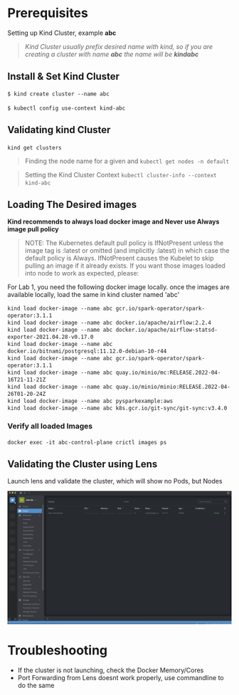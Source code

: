 # Prerequisites

Setting up Kind Cluster, example __abc__

> _Kind Cluster usually prefix desired name with kind, so if you are creating a cluster with name __abc__ the name will be __kindabc___

## Install & Set Kind Cluster
```
$ kind create cluster --name abc

$ kubectl config use-context kind-abc
```

## Validating kind Cluster
`kind get clusters`

> Finding the node name for a given and
`kubectl get nodes -n default`

> Setting the Kind Cluster Context 
`kubectl cluster-info --context kind-abc`




## Loading The Desired images

__Kind recommends to always load docker image and Never use Always image pull  policy__
> NOTE: The Kubernetes default pull policy is IfNotPresent unless the image tag is :latest or omitted (and implicitly :latest) in which case the default policy is Always. IfNotPresent causes the Kubelet to skip pulling an image if it already exists. If you want those images loaded into node to work as expected, please:

For Lab 1, you need the following docker image locally. once the images are available locally, load the same in kind cluster named 'abc'

```
kind load docker-image --name abc gcr.io/spark-operator/spark-operator:3.1.1
kind load docker-image --name abc docker.io/apache/airflow:2.2.4
kind load docker-image --name abc docker.io/apache/airflow-statsd-exporter-2021.04.28-v0.17.0  
kind load docker-image --name abc docker.io/bitnami/postgresql:11.12.0-debian-10-r44
kind load docker-image --name abc gcr.io/spark-operator/spark-operator:3.1.1
kind load docker-image --name abc quay.io/minio/mc:RELEASE.2022-04-16T21-11-21Z  
kind load docker-image --name abc quay.io/minio/minio:RELEASE.2022-04-26T01-20-24Z
kind load docker-image --name abc pysparkexample:aws
kind load docker-image --name abc k8s.gcr.io/git-sync/git-sync:v3.4.0
```
### Verify all loaded Images

`docker exec -it abc-control-plane crictl images ps`

## Validating the Cluster using Lens

Launch lens and validate the cluster, which will show no Pods, but Nodes

![Nodes](images/lens_nodes.png)

# Troubleshooting

* If the cluster is not launching, check the Docker Memory/Cores 
* Port Forwarding from Lens doesnt work properly, use commandline to do the same
